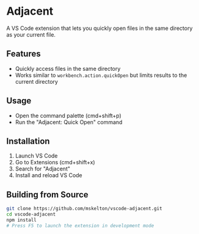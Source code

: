 # Adjacent

A VS Code extension that lets you quickly open files in the same directory as
your current file.

## Features

- Quickly access files in the same directory
- Works similar to `workbench.action.quickOpen` but limits results to the
  current directory

## Usage

- Open the command palette (cmd+shift+p)
- Run the "Adjacent: Quick Open" command

## Installation

1. Launch VS Code
2. Go to Extensions (cmd+shift+x)
3. Search for "Adjacent"
4. Install and reload VS Code

## Building from Source

```bash
git clone https://github.com/mskelton/vscode-adjacent.git
cd vscode-adjacent
npm install
# Press F5 to launch the extension in development mode
```
